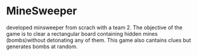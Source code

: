 # MineSweeper
developed minsweeper from scrach with a team 2. The objective of the game is to clear a rectangular board containing hidden mines (bombs)without detonating any of them.
This game also cantains clues but generates bombs at random.
